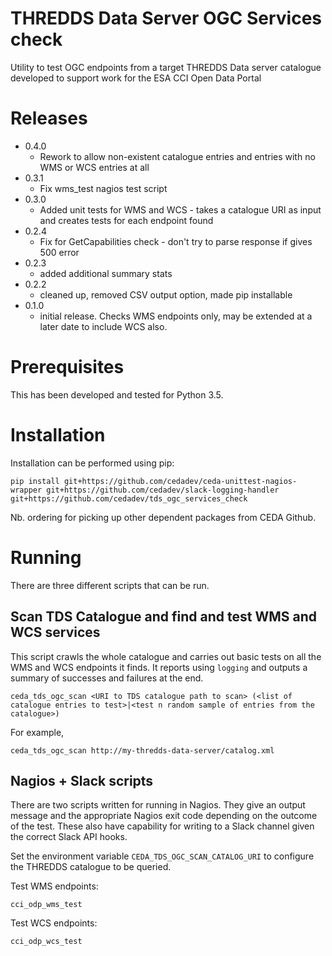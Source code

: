THREDDS Data Server OGC Services check
======================================
Utility to test OGC endpoints from a target THREDDS Data server catalogue 
developed to support work for the ESA CCI Open Data Portal

# Releases
 * 0.4.0
   * Rework to allow non-existent catalogue entries and entries with no WMS or
     WCS entries at all
 * 0.3.1
   * Fix wms_test nagios test script
 * 0.3.0
   * Added unit tests for WMS and WCS - takes a catalogue URI as input and
    creates tests for each endpoint found
 * 0.2.4
   * Fix for GetCapabilities check - don't try to parse response if gives 500
    error 
 * 0.2.3
   * added additional summary stats
 * 0.2.2
   * cleaned up, removed CSV output option, made pip installable
 * 0.1.0
   * initial release.  Checks WMS endpoints only, may be extended at a later 
   date to include WCS also.
  
# Prerequisites
This has been developed and tested for Python 3.5.

# Installation
Installation can be performed using pip:

```
pip install git+https://github.com/cedadev/ceda-unittest-nagios-wrapper git+https://github.com/cedadev/slack-logging-handler git+https://github.com/cedadev/tds_ogc_services_check
```
Nb. ordering for picking up other dependent packages from CEDA Github.

# Running
There are three different scripts that can be run.

## Scan TDS Catalogue and find and test WMS and WCS services
This script crawls the whole catalogue and carries out basic tests on all the 
WMS and WCS endpoints it finds.  It reports using `logging` and outputs a
summary of successes and failures at the end.
```
ceda_tds_ogc_scan <URI to TDS catalogue path to scan> (<list of catalogue entries to test>|<test n random sample of entries from the catalogue>)
```

For example,

```
ceda_tds_ogc_scan http://my-thredds-data-server/catalog.xml
```

## Nagios + Slack scripts
There are two scripts written for running in Nagios.  They give an output
message and the appropriate Nagios exit code depending on the outcome of the
test.  These also have capability for writing to a Slack channel given the 
correct Slack API hooks.

Set the environment variable `CEDA_TDS_OGC_SCAN_CATALOG_URI` to configure the
THREDDS catalogue to be queried.

Test WMS endpoints:
```
cci_odp_wms_test
```

Test WCS endpoints:
```
cci_odp_wcs_test
```


